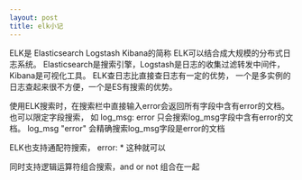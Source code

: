 ```yaml
---
layout: post
title: elk小记
---
```


ELK是 Elasticsearch Logstash Kibana的简称  ELK可以结合成大规模的分布式日志系统。
Elasticsearch是搜索引擎，Logstash是日志的收集过滤转发中间件，Kibana是可视化工具。  ELK查日志比直接查日志有一定的优势，
一个是多实例的日志查起来很不方便，一个是ES有搜索的优势。


使用ELK搜索时，在搜索栏中直接输入error会返回所有字段中含有error的文档。 也可以限定字段搜索， 如 log_msg: error 只会搜索log_msg字段中含有error的文档。 log_msg "error" 会精确搜索log_msg字段是error的文档

ELK也支持通配符搜索， error: * 这种就可以

同时支持逻辑运算符组合搜索，and or not 组合在一起